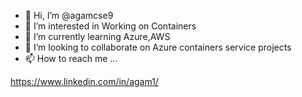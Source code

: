 - 👋 Hi, I’m @agamcse9
- 👀 I’m interested in Working on Containers
- 🌱 I’m currently learning Azure,AWS
- 💞️ I’m looking to collaborate on Azure containers service projects
- 📫 How to reach me ...

https://www.linkedin.com/in/agam1/


<!---
--->

